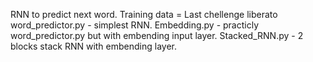 RNN to predict next word. Training data = Last chellenge liberato 
word_predictor.py - simplest RNN.
Embedding.py - practicly word_predictor.py but with embending input layer.
Stacked_RNN.py - 2 blocks stack RNN with embending layer.
